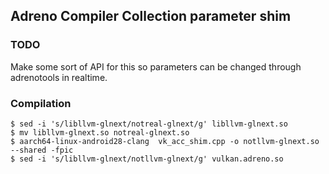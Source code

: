 ## Adreno Compiler Collection parameter shim

### TODO
Make some sort of API for this so parameters can be changed through adrenotools in realtime.

### Compilation
```
$ sed -i 's/libllvm-glnext/notreal-glnext/g' libllvm-glnext.so
$ mv libllvm-glnext.so notreal-glnext.so
$ aarch64-linux-android28-clang  vk_acc_shim.cpp -o notllvm-glnext.so --shared -fpic
$ sed -i 's/libllvm-glnext/notllvm-glnext/g' vulkan.adreno.so
```
